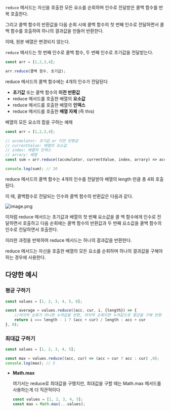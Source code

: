 `reduce` 메서드는 자신을 호출한 모든 요소를 순회하며 인수로 전달받은 콜백 함수를 반복 호출한다.

그리고 콜백 함수의 반환값을 다음 순회 시에 콜백 함수의 첫 번째 인수로 전달하면서 콜백 함수를 호출하여 하나의 결과값을 만들어 반환한다.

이때, 원본 배열은 변경되지 않는다.

`reduce` 메서드는 첫 번째 인수로 콜백 함수, 두 번째 인수로 초기값을 전달받는다.

```jsx
const arr = [1,2,3,4];

arr.reduce(콜백 함수, 초기값);
```

reduce 메서드의 콜백 함수에는 4개의 인수가 전달된다

- **초기값** 또는 콜백 함수의 **이전 반환값**
- reduce 메서드를 호출한 배열의 **요소값**
- reduce 메서드를 호출한 배열의 **인덱스**
- reduce 메서드를 호출한 **배열 자체** (즉 this)

배열의 모든 요소의 합을 구하는 예제

```jsx
const arr = [1,2,3,4];

// accmulator: 초기값 or 이전 반환값
// currentValue: 배열의 요소값
// index: 배열의 인덱스
// arrary: 배열
const sum = arr.reduce((accmulator, currentValue, index, arrary) => accmulator + currentValue, 0);

console.log(sum); // 10
```

reduce 메서드의 콜백 함수는 4개의 인수를 전달받아 배열의 length 만큼 총 4회 호출된다.

이 때, 콜백함수로 전달되는 인수와 콜백 함수의 반환값은 다음과 같다.

![image.png](https://prod-files-secure.s3.us-west-2.amazonaws.com/d3d20b6e-1137-4a98-8786-d40359d0c19b/1ec3922f-2500-462a-82b6-597bed027184/image.png)

이처럼 reduce 메서드는 초기값과 배열의 첫 번째 요소값을 콜 백 함수에게 인수로 전달하면서 호출하고 다음 순회에는 콜백 함수의 반환값과 두 번째 요소값을 콜백 함수의 인수로 전달하면서 호출한다.

이러한 과정을 반복하여 reduce 메서드는 하나의 결과값을 반환한다.

reduce 메서드는 자신을 호출한 배열의 모든 요소를 순회하며 하나의 결과값을 구해야 하는 경우에 사용한다.

## 다양한 예시

### 평균 구하기

```jsx
const values = [1, 2, 3, 4, 5, 6];

const average = values.reduce((acc, cur, i, {length}) => {
	//마지막 순회가 아니면 누적값을 반환, 마지막 순회이면 누적값으로 평균을 구해 반환	
	return i === length - 1 ? (acc + cur) / length : acc + cur
}, 0);
```

### 최대값 구하기

```jsx
const values = [1, 2, 3, 4, 5];

const max = values.reduce((acc, cur) => (acc > cur ? acc : cur) ,0);
console.log(max); // 5
```

- **Math.max**
    
    여기서는 reduce로 최대값을 구했지만, 최대값을 구할 때는 Math.max 메서드를 사용하는게 더 직관적이다
    
    ```jsx
    const values = [1, 2, 3, 4, 5];
    const max = Math.max(...values);
    ```